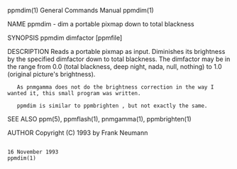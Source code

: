 ppmdim(1)                                                                                General Commands Manual                                                                                ppmdim(1)

NAME
       ppmdim - dim a portable pixmap down to total blackness

SYNOPSIS
       ppmdim dimfactor [ppmfile]

DESCRIPTION
       Reads  a  portable  pixmap as input. Diminishes its brightness by the specified dimfactor down to total blackness.  The dimfactor may be in the range from 0.0 (total blackness, deep night, nada,
       null, nothing) to 1.0 (original picture's brightness).

       As pnmgamma does not do the brightness correction in the way I wanted it, this small program was written.

       ppmdim is similar to ppmbrighten , but not exactly the same.

SEE ALSO
       ppm(5), ppmflash(1), pnmgamma(1), ppmbrighten(1)

AUTHOR
       Copyright (C) 1993 by Frank Neumann

                                                                                             16 November 1993                                                                                   ppmdim(1)
